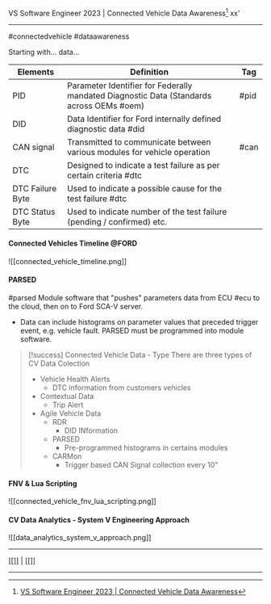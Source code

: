 VS Software Engineer 2023 | Connected Vehicle Data Awareness[^0] 
xx'
***
#connectedvehicle #dataawareness


Starting with... data...

| Elements         | Definition                                                                               | Tag  |
| ---------------- | ---------------------------------------------------------------------------------------- | ---- |
| PID              | Parameter Identifier for Federally mandated Diagnostic Data (Standards across OEMs #oem) | #pid |
| DID              | Data Identifier for Ford internally defined diagnostic data #did                         |      |
| CAN signal       | Transmitted to communicate between various modules for vehicle operation                 | #can |
| DTC              | Designed to indicate a test failure as per certain criteria #dtc                         |      |
| DTC Failure Byte | Used to indicate a possible cause for the test failure #dtc                              |      |
| DTC Status Byte  | Used to indicate number of the test failure (pending / confirmed) etc.                   |      |


#### Connected Vehicles Timeline @FORD

![[connected_vehicle_timeline.png]]

#### PARSED
#parsed
Module software that "pushes" parameters data from ECU #ecu to the cloud, then on to Ford SCA-V server.
 - Data can include histograms on parameter values that preceded trigger event, e.g. vehicle fault.
 PARSED must be programmed into module software.



>[!success] Connected Vehicle Data - Type
>There are three types of CV Data Colection
> - Vehicle Health Alerts
> 	- DTC information from customers vehicles
> - Contextual Data
> 	- Trip Alert
> - Agile Vehicle Data
> 	- RDR
> 		- DID INformation
> 	- PARSED
> 		- Pre-programmed histograms in certains modules
> 	- CARMon
> 		- Trigger based CAN Signal collection every 10"


#### FNV & Lua Scripting

![[connected_vehicle_fnv_lua_scripting.png]]




#### CV Data Analytics - System V Engineering Approach

![[data_analytics_system_v_approach.png]]





***
[[]] | [[]]

***
[^0]: [VS Software Engineer 2023 | Connected Vehicle Data Awareness](https://efds.fa.em5.oraclecloud.com/fscmUI/redwood/learner/learn/learn-enrollment-details?launchedFrom=catalog-details&learnerRecordId=300003653700925&persona=ORA_LEARNER)


